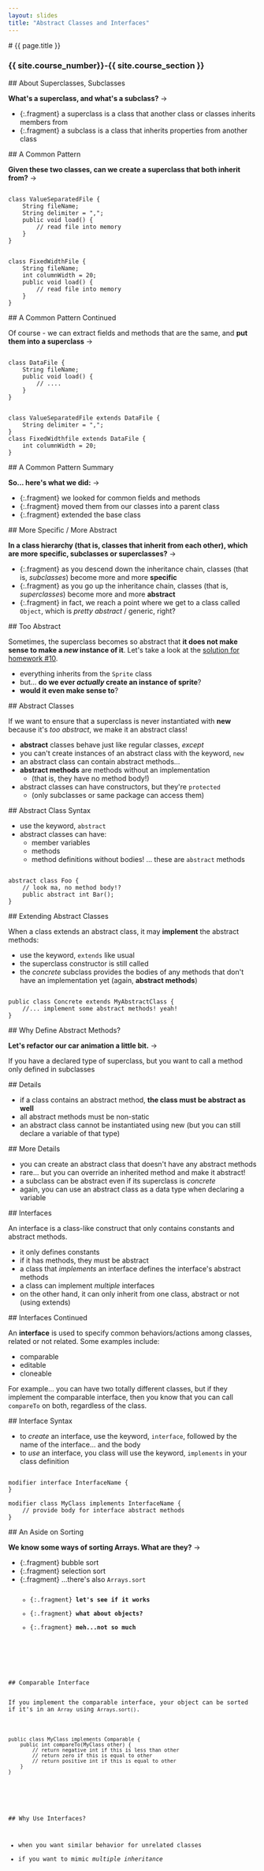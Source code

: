 ```yaml
---
layout: slides
title: "Abstract Classes and Interfaces"
---
```

<section markdown="block" class="intro-slide">
# {{ page.title }}

### {{ site.course_number}}-{{ site.course_section }}

<p><small></small></p>
</section>

<section markdown="block">
## About Superclasses, Subclasses

__What's a superclass, and what's a subclass?__ &rarr;

* {:.fragment} a superclass is a class that another class or classes inherits members from
* {:.fragment} a subclass is a class that inherits properties from another class

</section>

<section markdown="block">
## A Common Pattern

__Given these two classes, can we create a superclass that both inherit from?__ &rarr;

<pre><code data-trim contenteditable>
class ValueSeparatedFile {
	String fileName;
	String delimiter = ",";
	public void load() { 
		// read file into memory
	}
}
</code></pre>
<pre><code data-trim contenteditable>
class FixedWidthFile {
	String fileName;
	int columnWidth = 20;
	public void load() { 
		// read file into memory
	}
}
</code></pre>

</section>

<section markdown="block">
## A Common Pattern Continued

Of course - we can extract fields and methods that are the same, and __put them into a superclass__ &rarr;

<pre class="fragment"><code data-trim contenteditable>
class DataFile {
	String fileName;
	public void load() {
		// ....
	}
}
</code></pre>
<pre class="fragment"><code data-trim contenteditable>
class ValueSeparatedFile extends DataFile {
	String delimiter = ",";
}
class FixedWidthfile extends DataFile {
	int columnWidth = 20;
}
</code></pre>
</section>

<section markdown="block">
## A Common Pattern Summary

__So... here's what we did:__ &rarr;

* {:.fragment} we looked for common fields and methods
* {:.fragment} moved them from our classes into a parent class
* {:.fragment} extended the base class
</section>

<section markdown="block">
## More Specific / More Abstract

__In a class hierarchy (that is, classes that inherit from each other), which are more specific, subclasses or superclasses?__ &rarr;

* {:.fragment} as you descend down the inheritance chain, classes (that is, _subclasses_) become more and more __specific__
* {:.fragment} as you go up the inheritance chain, classes (that is, _superclasses_) become more and more __abstract__
* {:.fragment} in fact, we reach a point where we get to a class called <code>Object</code>, which is _pretty abstract_ / generic, right?

</section>

<section markdown="block">
## Too Abstract

Sometimes, the superclass becomes so abstract that __it does not make sense to make a _new_ instance of it__. Let's take a look at the [solution for homework #10](../../resources/code/hw10-solutions/MyAnimation.java).

* everything inherits from the <code>Sprite</code> class
* but... __do we ever _actually_ create an instance of sprite__?
* __would it even make sense to__?

</section>

<section markdown="block">
## Abstract Classes

If we want to ensure that a superclass is never instantiated with __new__ because it's _too abstract_, we make it an abstract class!

* __abstract__ classes behave just like regular classes, _except_
* you can't create instances of an abstract class with the keyword, <code>new</code>
* an abstract class can contain abstract methods...
* __abstract methods__ are methods without an implementation
	* (that is, they have no method body!)
* abstract classes can have constructors, but they're <code>protected</code>
	* (only subclasses or same package can access them)

</section>
<section markdown="block">
## Abstract Class Syntax

* use the keyword, <code>abstract</code>
* abstract classes can have:
	* member variables
	* methods
	* method definitions without bodies! ... these are <code>abstract</code> methods

<pre><code data-trim contenteditable>
abstract class Foo {
	// look ma, no method body!?
	public abstract int Bar();
}
</code></pre>
</section>

<section markdown="block">
## Extending Abstract Classes

When a class extends an abstract class, it may __implement__ the abstract methods:

* use the keyword, <code>extends</code> like usual
* the superclass constructor is still called
* the _concrete_ subclass provides the bodies of any methods that don't have an implementation yet (again, __abstract methods__)


<pre><code data-trim contenteditable>
public class Concrete extends MyAbstractClass {
	//... implement some abstract methods! yeah!
}
</code></pre>
</section>

<section markdown="block">
## Why Define Abstract Methods?

__Let's refactor our car animation a little bit.__ &rarr;

<span class="fragment">If you have a declared type of superclass, but you want to call a method only defined in subclasses</span>
</section>

<section markdown="block">
## Details

* if a class contains an abstract method, __the class must be abstract as well__
* all abstract methods must be non-static
* an abstract class cannot be instantiated using new (but you can still declare a variable of that type)

</section>
<section markdown="block">
## More Details

* you can create an abstract class that doesn't have any abstract methods
* rare... but you can override an inherited method and make it abstract!
* a subclass can be abstract even if its superclass is _concrete_
* again, you can use an abstract class as a data type when declaring a variable
</section>

<section markdown="block">
## Interfaces

An interface is a class-like construct that only contains constants and abstract methods. 

* it only defines constants
* if it has methods, they must be abstract
* a class that _implements_ an interface defines the interface's abstract methods
* a class can implement _multiple_ interfaces
* on the other hand, it can only inherit from one class, abstract or not (using extends)

</section>

<section markdown="block">
## Interfaces Continued

An __interface__ is used to specify common behaviors/actions among classes, related or not related. Some examples include:

* comparable
* editable
* cloneable

For example... you can have two totally different classes, but if they implement the comparable interface, then you know that you can call <code>compareTo</code> on both, regardless of the class.
</section>

<section markdown="block">
## Interface Syntax

* to _create_ an interface, use the keyword, <code>interface</code>, followed by the name of the interface... and the body
* to _use_ an interface, you class will use the keyword, <code>implements</code> in your class definition

<pre><code data-trim contenteditable>
modifier interface InterfaceName {
}

modifier class MyClass implements InterfaceName {
	// provide body for interface abstract methods
}
</code></pre>
</section>



<section markdown="block">
## An Aside on Sorting

__We know some ways of sorting Arrays. What are they?__ &rarr;

* {:.fragment} bubble sort
* {:.fragment} selection sort
* {:.fragment} ...there's also <code>Arrays.sort
	* {:.fragment} __let's see if it works__
	* {:.fragment} __what about objects?__
	* {:.fragment} __meh...not so much__
</section>

<section markdown="block">
## Comparable Interface

If you implement the comparable interface, your object can be sorted if it's in an <code>Array</code> using <code>Arrays.sort()</code>.

<pre><code data-trim contenteditable>
public class MyClass implements Comparable<MyClass> {
	public int compareTo(MyClass other) {
		// return negative int if this is less than other	
		// return zero if this is equal to other
		// return positive int if this is equal to other
	}
}
</code></pre>
</section>

<section markdown="block">
## Why Use Interfaces?

* when you want similar behavior for unrelated classes
* if you want to mimic _multiple inheritance_

</section>
